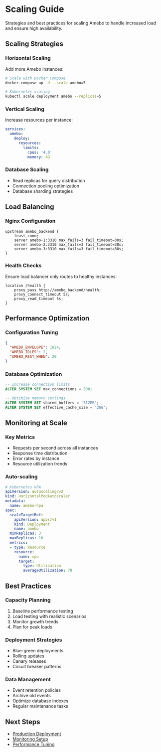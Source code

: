 # Scaling Guide

Strategies and best practices for scaling Amebo to handle increased load and ensure high availability.

## Scaling Strategies

### Horizontal Scaling
Add more Amebo instances:
```bash
# Scale with Docker Compose
docker-compose up -d --scale amebo=5

# Kubernetes scaling
kubectl scale deployment amebo --replicas=5
```

### Vertical Scaling
Increase resources per instance:
```yaml
services:
  amebo:
    deploy:
      resources:
        limits:
          cpus: '4.0'
          memory: 4G
```

### Database Scaling
- Read replicas for query distribution
- Connection pooling optimization
- Database sharding strategies

## Load Balancing

### Nginx Configuration
```nginx
upstream amebo_backend {
    least_conn;
    server amebo-1:3310 max_fails=3 fail_timeout=30s;
    server amebo-2:3310 max_fails=3 fail_timeout=30s;
    server amebo-3:3310 max_fails=3 fail_timeout=30s;
}
```

### Health Checks
Ensure load balancer only routes to healthy instances:
```nginx
location /health {
    proxy_pass http://amebo_backend/health;
    proxy_connect_timeout 5s;
    proxy_read_timeout 5s;
}
```

## Performance Optimization

### Configuration Tuning
```json
{
  "AMEBO_ENVELOPE": 1024,
  "AMEBO_IDLES": 2,
  "AMEBO_REST_WHEN": 20
}
```

### Database Optimization
```sql
-- Increase connection limits
ALTER SYSTEM SET max_connections = 500;

-- Optimize memory settings
ALTER SYSTEM SET shared_buffers = '512MB';
ALTER SYSTEM SET effective_cache_size = '2GB';
```

## Monitoring at Scale

### Key Metrics
- Requests per second across all instances
- Response time distribution
- Error rates by instance
- Resource utilization trends

### Auto-scaling
```yaml
# Kubernetes HPA
apiVersion: autoscaling/v2
kind: HorizontalPodAutoscaler
metadata:
  name: amebo-hpa
spec:
  scaleTargetRef:
    apiVersion: apps/v1
    kind: Deployment
    name: amebo
  minReplicas: 3
  maxReplicas: 10
  metrics:
  - type: Resource
    resource:
      name: cpu
      target:
        type: Utilization
        averageUtilization: 70
```

## Best Practices

### Capacity Planning
1. Baseline performance testing
2. Load testing with realistic scenarios
3. Monitor growth trends
4. Plan for peak loads

### Deployment Strategies
- Blue-green deployments
- Rolling updates
- Canary releases
- Circuit breaker patterns

### Data Management
- Event retention policies
- Archive old events
- Optimize database indexes
- Regular maintenance tasks

## Next Steps
- [Production Deployment](production.md)
- [Monitoring Setup](monitoring.md)
- [Performance Tuning](../support/performance.md)
